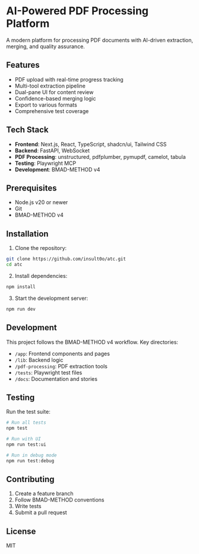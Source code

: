 # AI-Powered PDF Processing Platform

A modern platform for processing PDF documents with AI-driven extraction, merging, and quality assurance.

## Features

- PDF upload with real-time progress tracking
- Multi-tool extraction pipeline
- Dual-pane UI for content review
- Confidence-based merging logic
- Export to various formats
- Comprehensive test coverage

## Tech Stack

- **Frontend**: Next.js, React, TypeScript, shadcn/ui, Tailwind CSS
- **Backend**: FastAPI, WebSocket
- **PDF Processing**: unstructured, pdfplumber, pymupdf, camelot, tabula
- **Testing**: Playwright MCP
- **Development**: BMAD-METHOD v4

## Prerequisites

- Node.js v20 or newer
- Git
- BMAD-METHOD v4

## Installation

1. Clone the repository:
```bash
git clone https://github.com/insult0o/atc.git
cd atc
```

2. Install dependencies:
```bash
npm install
```

3. Start the development server:
```bash
npm run dev
```

## Development

This project follows the BMAD-METHOD v4 workflow. Key directories:

- `/app`: Frontend components and pages
- `/lib`: Backend logic
- `/pdf-processing`: PDF extraction tools
- `/tests`: Playwright test files
- `/docs`: Documentation and stories

## Testing

Run the test suite:

```bash
# Run all tests
npm test

# Run with UI
npm run test:ui

# Run in debug mode
npm run test:debug
```

## Contributing

1. Create a feature branch
2. Follow BMAD-METHOD conventions
3. Write tests
4. Submit a pull request

## License

MIT 